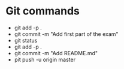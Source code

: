 # Git commands
+ git add -p .
+ git commit -m "Add first part of the exam"
+ git status
+ git add -p . 
+ git commit -m "Add README.md"
+ pit push -u origin master
